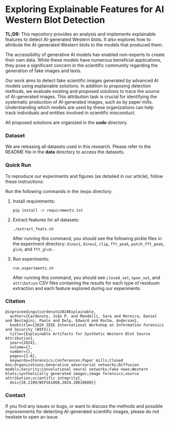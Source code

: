 # Exploring Explainable Features for AI Western Blot Detection

**TL;DR:** This repository provides an analysis and implements explainable features to detect AI-generated Western blots. It also explores how to attribute the AI-generated Western blots to the models that produced them.

The accessibility of generative AI models has enabled non-experts to create their own data. While these models have numerous beneficial applications, they pose a significant concern in the scientific community regarding the generation of fake images and texts.

Our work aims to detect fake scientific images generated by advanced AI models using explainable solutions. In addition to proposing detection methods, we evaluate existing and proposed solutions to trace the source of AI-generated images. This attribution task is crucial for identifying the systematic production of AI-generated images, such as by paper mills. Understanding which models are used by these organizations can help track individuals and entities involved in scientific misconduct.

All proposed solutions are organized in the **code** directory.



### Dataset

We are releasing all datasets used in this research. Please refer to the README file in the **data** directory to access the datasets.

### Quick Run

To reproduce our experiments and figures (as detailed in our article), follow these instructions:

Run the following commands in the /exps directory.

1. Install requirements:

   ```
   pip install -r requirements.txt
   ```

2. Extract features for all datasets:

   ```
   ./extract_feats.sh
   ```

   After running this command, you should see the following pickle files in the experiment directory: `dinov1`, `dinov2`, `clip`, `fft_peak`, `patch_fft_peak`, `glcm`, and `fft_glcm` .

3. Run experiments:

   ````
   run_experiments.sh
   ````

   After running this command, you should see `closed_set`, `open_set`, and `attribution` CSV files containing the results for each type of residuum extraction and each feature explored during our experiments.

### Citation
```
@inproceedings{cardenuto2024Explainable,
  author={Cardenuto, João P. and Mandelli, Sara and Moreira, Daniel and Bestagini, Paolo and Delp, Edward and Rocha, Anderson},
  booktitle={2024 IEEE International Workshop on Information Forensics and Security (WIFS)}, 
  title={Explainable Artifacts for Synthetic Western Blot Source Attribution}, 
  year={2024},
  volume={},
  number={},
  pages={1-6},
  keywords={Forensics;Conferences;Paper mills;Closed box;Organizations;Generative adversarial networks;Diffusion models;Security;Convolutional neural networks;Fake news;Western blots;synthetically generated images;image forensics;source attribution;scientific integrity},
  doi={10.1109/WIFS61860.2024.10810680}}
```
### Contact

If you find any issues or bugs, or want to discuss the methods and possible improvements for detecting AI-generated scientific images, please do not hesitate to open an issue.

